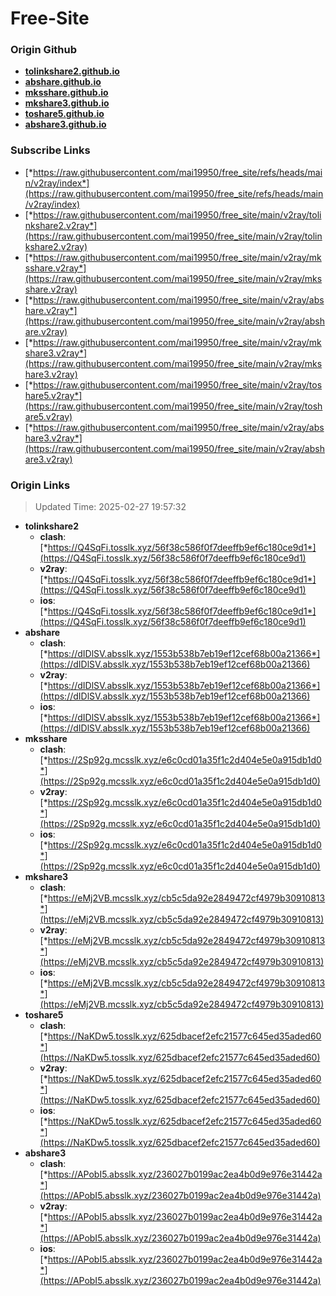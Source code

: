 # Free-Site

### Origin Github

- [**tolinkshare2.github.io**](https://github.com/tolinkshare2/tolinkshare2.github.io)
- [**abshare.github.io**](https://github.com/abshare/abshare.github.io)
- [**mksshare.github.io**](https://github.com/mksshare/mksshare.github.io)
- [**mkshare3.github.io**](https://github.com/mkshare3/mkshare3.github.io)
- [**toshare5.github.io**](https://github.com/toshare5/toshare5.github.io)
- [**abshare3.github.io**](https://github.com/abshare3/abshare3.github.io)

### Subscribe Links

- [*https://raw.githubusercontent.com/mai19950/free_site/refs/heads/main/v2ray/index*](https://raw.githubusercontent.com/mai19950/free_site/refs/heads/main/v2ray/index)
- [*https://raw.githubusercontent.com/mai19950/free_site/main/v2ray/tolinkshare2.v2ray*](https://raw.githubusercontent.com/mai19950/free_site/main/v2ray/tolinkshare2.v2ray)
- [*https://raw.githubusercontent.com/mai19950/free_site/main/v2ray/mksshare.v2ray*](https://raw.githubusercontent.com/mai19950/free_site/main/v2ray/mksshare.v2ray)
- [*https://raw.githubusercontent.com/mai19950/free_site/main/v2ray/abshare.v2ray*](https://raw.githubusercontent.com/mai19950/free_site/main/v2ray/abshare.v2ray)
- [*https://raw.githubusercontent.com/mai19950/free_site/main/v2ray/mkshare3.v2ray*](https://raw.githubusercontent.com/mai19950/free_site/main/v2ray/mkshare3.v2ray)
- [*https://raw.githubusercontent.com/mai19950/free_site/main/v2ray/toshare5.v2ray*](https://raw.githubusercontent.com/mai19950/free_site/main/v2ray/toshare5.v2ray)
- [*https://raw.githubusercontent.com/mai19950/free_site/main/v2ray/abshare3.v2ray*](https://raw.githubusercontent.com/mai19950/free_site/main/v2ray/abshare3.v2ray)

### Origin Links

> Updated Time: 2025-02-27 19:57:32

- **tolinkshare2**
  - **clash**: [*https://Q4SqFi.tosslk.xyz/56f38c586f0f7deeffb9ef6c180ce9d1*](https://Q4SqFi.tosslk.xyz/56f38c586f0f7deeffb9ef6c180ce9d1)
  - **v2ray**: [*https://Q4SqFi.tosslk.xyz/56f38c586f0f7deeffb9ef6c180ce9d1*](https://Q4SqFi.tosslk.xyz/56f38c586f0f7deeffb9ef6c180ce9d1)
  - **ios**: [*https://Q4SqFi.tosslk.xyz/56f38c586f0f7deeffb9ef6c180ce9d1*](https://Q4SqFi.tosslk.xyz/56f38c586f0f7deeffb9ef6c180ce9d1)
- **abshare**
  - **clash**: [*https://dIDlSV.absslk.xyz/1553b538b7eb19ef12cef68b00a21366*](https://dIDlSV.absslk.xyz/1553b538b7eb19ef12cef68b00a21366)
  - **v2ray**: [*https://dIDlSV.absslk.xyz/1553b538b7eb19ef12cef68b00a21366*](https://dIDlSV.absslk.xyz/1553b538b7eb19ef12cef68b00a21366)
  - **ios**: [*https://dIDlSV.absslk.xyz/1553b538b7eb19ef12cef68b00a21366*](https://dIDlSV.absslk.xyz/1553b538b7eb19ef12cef68b00a21366)
- **mksshare**
  - **clash**: [*https://2Sp92g.mcsslk.xyz/e6c0cd01a35f1c2d404e5e0a915db1d0*](https://2Sp92g.mcsslk.xyz/e6c0cd01a35f1c2d404e5e0a915db1d0)
  - **v2ray**: [*https://2Sp92g.mcsslk.xyz/e6c0cd01a35f1c2d404e5e0a915db1d0*](https://2Sp92g.mcsslk.xyz/e6c0cd01a35f1c2d404e5e0a915db1d0)
  - **ios**: [*https://2Sp92g.mcsslk.xyz/e6c0cd01a35f1c2d404e5e0a915db1d0*](https://2Sp92g.mcsslk.xyz/e6c0cd01a35f1c2d404e5e0a915db1d0)
- **mkshare3**
  - **clash**: [*https://eMj2VB.mcsslk.xyz/cb5c5da92e2849472cf4979b30910813*](https://eMj2VB.mcsslk.xyz/cb5c5da92e2849472cf4979b30910813)
  - **v2ray**: [*https://eMj2VB.mcsslk.xyz/cb5c5da92e2849472cf4979b30910813*](https://eMj2VB.mcsslk.xyz/cb5c5da92e2849472cf4979b30910813)
  - **ios**: [*https://eMj2VB.mcsslk.xyz/cb5c5da92e2849472cf4979b30910813*](https://eMj2VB.mcsslk.xyz/cb5c5da92e2849472cf4979b30910813)
- **toshare5**
  - **clash**: [*https://NaKDw5.tosslk.xyz/625dbacef2efc21577c645ed35aded60*](https://NaKDw5.tosslk.xyz/625dbacef2efc21577c645ed35aded60)
  - **v2ray**: [*https://NaKDw5.tosslk.xyz/625dbacef2efc21577c645ed35aded60*](https://NaKDw5.tosslk.xyz/625dbacef2efc21577c645ed35aded60)
  - **ios**: [*https://NaKDw5.tosslk.xyz/625dbacef2efc21577c645ed35aded60*](https://NaKDw5.tosslk.xyz/625dbacef2efc21577c645ed35aded60)
- **abshare3**
  - **clash**: [*https://APobI5.absslk.xyz/236027b0199ac2ea4b0d9e976e31442a*](https://APobI5.absslk.xyz/236027b0199ac2ea4b0d9e976e31442a)
  - **v2ray**: [*https://APobI5.absslk.xyz/236027b0199ac2ea4b0d9e976e31442a*](https://APobI5.absslk.xyz/236027b0199ac2ea4b0d9e976e31442a)
  - **ios**: [*https://APobI5.absslk.xyz/236027b0199ac2ea4b0d9e976e31442a*](https://APobI5.absslk.xyz/236027b0199ac2ea4b0d9e976e31442a)
